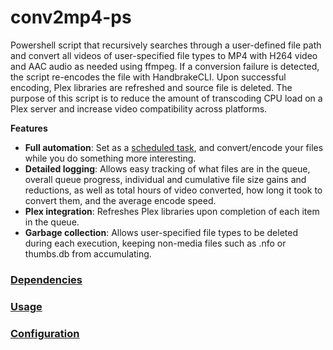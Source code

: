 # conv2mp4-ps
Powershell script that recursively searches through a user-defined file path and convert all videos of user-specified file types to MP4 with H264 video and AAC audio as needed using ffmpeg. If a conversion failure is detected, the script re-encodes the file with HandbrakeCLI. Upon successful encoding, Plex libraries are refreshed and source file is deleted.  The purpose of this script is to reduce the amount of transcoding CPU load on a Plex server and increase video compatibility across platforms.

**Features**
- **Full automation**: Set as a [scheduled task](/docs/SCHEDULED_TASK.md), and convert/encode your files while you do something more interesting.
- **Detailed logging**: Allows easy tracking of what files are in the queue, overall queue progress, individual and cumulative file size gains and reductions, as well as total hours of video converted, how long it took to convert them, and the average encode speed.
- **Plex integration**: Refreshes Plex libraries upon completion of each item in the queue.
- **Garbage collection**: Allows user-specified file types to be deleted during each execution, keeping non-media files such as .nfo or thumbs.db from accumulating.

### [Dependencies](/docs/DEPENDENCIES.md)
### [Usage](/docs/USAGE.md)
### [Configuration](/docs/CONFIGURATION.md)

